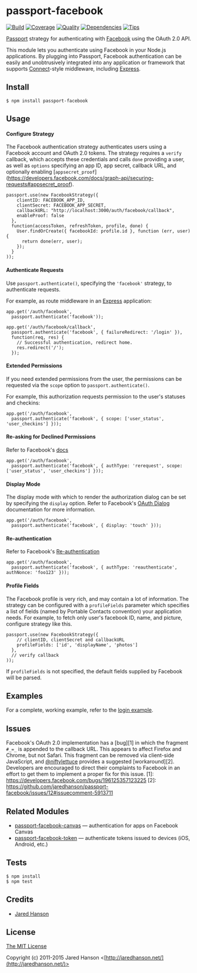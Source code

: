# passport-facebook

[![Build](https://travis-ci.org/jaredhanson/passport-facebook.svg?branch=master)](https://travis-ci.org/jaredhanson/passport-facebook)
[![Coverage](https://coveralls.io/repos/jaredhanson/passport-facebook/badge.svg?branch=master)](https://coveralls.io/r/jaredhanson/passport-facebook)
[![Quality](https://codeclimate.com/github/jaredhanson/passport-facebook/badges/gpa.svg)](https://codeclimate.com/github/jaredhanson/passport-facebook)
[![Dependencies](https://david-dm.org/jaredhanson/passport-facebook.svg)](https://david-dm.org/jaredhanson/passport-facebook)
[![Tips](https://img.shields.io/gratipay/jaredhanson.svg)](https://gratipay.com/jaredhanson/)


[Passport](http://passportjs.org/) strategy for authenticating with [Facebook](http://www.facebook.com/)
using the OAuth 2.0 API.

This module lets you authenticate using Facebook in your Node.js applications.
By plugging into Passport, Facebook authentication can be easily and
unobtrusively integrated into any application or framework that supports
[Connect](http://www.senchalabs.org/connect/)-style middleware, including
[Express](http://expressjs.com/).

## Install

    $ npm install passport-facebook

## Usage

#### Configure Strategy

The Facebook authentication strategy authenticates users using a Facebook
account and OAuth 2.0 tokens.  The strategy requires a `verify` callback, which
accepts these credentials and calls `done` providing a user, as well as
`options` specifying an app ID, app secret, callback URL, and optionally enabling [`appsecret_proof`] (https://developers.facebook.com/docs/graph-api/securing-requests#appsecret_proof).

    passport.use(new FacebookStrategy({
        clientID: FACEBOOK_APP_ID,
        clientSecret: FACEBOOK_APP_SECRET,
        callbackURL: "http://localhost:3000/auth/facebook/callback",
        enableProof: false
      },
      function(accessToken, refreshToken, profile, done) {
        User.findOrCreate({ facebookId: profile.id }, function (err, user) {
          return done(err, user);
        });
      }
    ));

#### Authenticate Requests

Use `passport.authenticate()`, specifying the `'facebook'` strategy, to
authenticate requests.

For example, as route middleware in an [Express](http://expressjs.com/)
application:

    app.get('/auth/facebook',
      passport.authenticate('facebook'));

    app.get('/auth/facebook/callback',
      passport.authenticate('facebook', { failureRedirect: '/login' }),
      function(req, res) {
        // Successful authentication, redirect home.
        res.redirect('/');
      });

#### Extended Permissions

If you need extended permissions from the user, the permissions can be requested
via the `scope` option to `passport.authenticate()`.

For example, this authorization requests permission to the user's statuses and
checkins:

    app.get('/auth/facebook',
      passport.authenticate('facebook', { scope: ['user_status', 'user_checkins'] }));

#### Re-asking for Declined Permissions

Refer to Facebook's [docs](https://developers.facebook.com/docs/facebook-login/login-flow-for-web#re-asking-declined-permissions)

    app.get('/auth/facebook',
      passport.authenticate('facebook', { authType: 'rerequest', scope: ['user_status', 'user_checkins'] }));

#### Display Mode

The display mode with which to render the authorization dialog can be set by
specifying the `display` option.  Refer to Facebook's [OAuth Dialog](https://developers.facebook.com/docs/reference/dialogs/oauth/)
documentation for more information.

    app.get('/auth/facebook',
      passport.authenticate('facebook', { display: 'touch' }));

#### Re-authentication

Refer to Facebook's [Re-authentication](https://developers.facebook.com/docs/facebook-login/reauthentication)

    app.get('/auth/facebook',
      passport.authenticate('facebook', { authType: 'reauthenticate', authNonce: 'foo123' }));

#### Profile Fields

The Facebook profile is very rich, and may contain a lot of information.  The
strategy can be configured with a `profileFields` parameter which specifies a
list of fields (named by Portable Contacts convention) your application needs.
For example, to fetch only user's facebook ID, name, and picture, configure
strategy like this.

    passport.use(new FacebookStrategy({
        // clientID, clientSecret and callbackURL
        profileFields: ['id', 'displayName', 'photos']
      },
      // verify callback
    ));

If `profileFields` is not specified, the default fields supplied by Facebook
will be parsed.

## Examples

For a complete, working example, refer to the [login example](https://github.com/jaredhanson/passport-facebook/tree/master/examples/login).

## Issues

Facebook's OAuth 2.0 implementation has a [bug][1] in which the fragment `#_=_`
is appended to the callback URL.  This appears to affect Firefox and Chrome, but
not Safari.  This fragment can be removed via client-side JavaScript, and [@niftylettuce](https://github.com/niftylettuce)
provides a suggested [workaround][2].  Developers are encouraged to direct their
complaints to Facebook in an effort to get them to implement a proper fix for
this issue.
[1]: https://developers.facebook.com/bugs/196125357123225
[2]: https://github.com/jaredhanson/passport-facebook/issues/12#issuecomment-5913711

## Related Modules

- [passport-facebook-canvas](https://github.com/missinglink/passport-facebook-canvas) — authentication for apps on Facebook Canvas
- [passport-facebook-token](https://github.com/drudge/passport-facebook-token) — authenticate tokens issued to devices (iOS, Android, etc.)

## Tests

    $ npm install
    $ npm test

## Credits

  - [Jared Hanson](http://github.com/jaredhanson)

## License

[The MIT License](http://opensource.org/licenses/MIT)

Copyright (c) 2011-2015 Jared Hanson <[http://jaredhanson.net/](http://jaredhanson.net/)>
